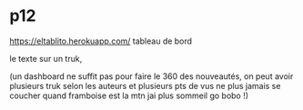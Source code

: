 # p12

https://eltablito.herokuapp.com/ tableau de bord


le texte sur un truk, 

(un dashboard ne suffit pas pour faire le 360 des nouveautés, on peut avoir plusieurs truk selon les auteurs et plusieurs pts de vus ne plus jamais se coucher quand framboise est la mtn jai plus sommeil go bobo !)



